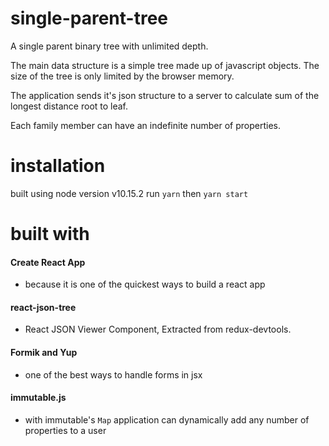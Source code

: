 # single-parent-tree
A single parent binary tree with unlimited depth.

The main data structure is a simple tree made up of javascript objects.
The size of the tree is only limited by the browser memory.

The application sends it's json structure to a server to calculate sum of the longest distance root to leaf.

Each family member can have an indefinite number of properties.

# installation

built using node version v10.15.2
run `yarn` then `yarn start`


# built with

#### Create React App
- because it is one of the quickest ways to build a react app

#### react-json-tree
- React JSON Viewer Component, Extracted from redux-devtools.

#### Formik and Yup
- one of the best ways to handle forms in jsx

#### immutable.js
- with immutable's `Map` application can dynamically add any number of properties to a user
